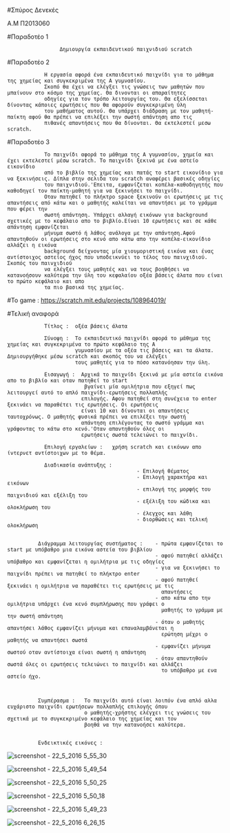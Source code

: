   
#Σπύρος Δενεκές 
  
  Α.Μ  Π2013060




#Παραδοτέο 1   
 
                     Δημιουργία εκπαιδευτικού παιχνιδιού scratch
   
   



#Παραδοτέο 2  
 
                Η εργασία αφορά ένα εκπαιδευτικό παιχνίδι για το μάθημα της χημείας και συγκεκριμένα της Α γυμνασίου.
                Σκοπό θα έχει να ελέγξει τις γνώσεις των μαθητών που μπαίνουν στο κόσμο της χημείας. Θα δινονται οι απαραίτητες 
                οδηγίες για τον τρόπο λειτουργίας του. Θα εξελίσσεται δίνοντας κάποιες ερωτήσεις που θα αφορούν συγκεκριμένη ύλη
                του μαθήματος αυτού. Θα υπάρχει διάδραση με τον μαθητή-παίκτη αφού θα πρέπει να επιλέξει την σωστή απάντηση απο τις 
                πιθανές απαντήσεις που θα δίνονται. Θα εκτελεστεί μεσω scratch.
                
                
                
#Παραδοτέο 3 
 
                Το παιχνίδι αφορά το μάθημα της Α γυμνασίου, χημεία και έχει εκτελεστεί μέσω scratch. Το παιχνίδι ξεκινά με ένα αστείο εικονίδιο
                από το βιβλίο της χημείας και πατάς το start εικονίδιο για να ξεκινήσεις. Δίπλα στην σελιδα του scratch αναφέρει βασικές οδηγίες
                του παιχνιδιού.'Επειτα, εμφανίζεται κοπέλα-καθοδηγητής που καθοδηγεί τον παίκτη-μαθητή για να ξεκινήσει το παιχνίδι.
                Οταν πατηθεί το πλήκτρο space ξεκινούν οι ερωτήσεις με τις απαντήσεις από κάτω και ο μαθητής καλείται να απαντήσει με το γράμμα που φέρει την 
                σωστή απάντηση. Υπάρχει αλλαγή εικόνων για background σχετικές με το κεφάλαιο απο το βιβλίο.Είναι 10 ερωτήσεις και σε κάθε απάντηση εμφανίζεται 
                μήνυμα σωστό ή λάθος ανάλογα με την απάντηση.Αφού απαντηθούν οι ερωτήσεις στο κενό απο κάτω απο την κοπέλα-εικονίδιο αλλάζει η εικόνα 
                background δείχνοντας μία χιουμοριστική εικόνα και ένας αντίστοιχος αστείος ήχος που υποδεικνύει το τέλος του παινχιδιού. Σκοπός του παινχιδιού 
                να ελέγξει τους μαθητές και να τους βοηθήσει να κατανοήσουν καλύτερα την ύλη του κεφαλαίου οξέα βάσεις άλατα που είναι το πρώτο κεφάλαιο και απο
                τα πιο βασικά της χημείας.
                
                
#Το game : 
https://scratch.mit.edu/projects/108964019/               
                
                
#Τελική αναφορά    
                              
                Τίτλος :  οξέα βάσεις άλατα
                
                Σύνοψη :  Το εκπαιδευτικό παιχνίδι αφορά το μάθημα της χημείας και συγκεκριμένα το πρώτο κεφάλαιο της Α
                          γυμνασίου με τα οξέα τις βάσεις και τα άλατα. Δημιουργήθηκε μέσω scratch και σκοπός του να ελέγξει
                          τους μαθητές για το πόσο κατανόησαν την ύλη.
                
                Εισαγωγή :  Αρχικά το παιχνίδι ξεκινά με μία αστεία εικόνα απο το βιβλίο και οταν πατηθεί το start 
                             βγαίνει μία ομιλήτρια που εξηγεί πως λειτουργεί αυτό το απλό παιχνίδι-ερωτήσεις πολλαπλής     
                            επιλογής. Αφου πατηθεί στη συνέχεια το enter ξεκινάει να παραθέτει τις ερωτήσεις. Οι ερωτήσεις 
                            είναι 10 και δίνονται οι απαντήσεις ταυτοχρόνως. Ο μαθητής φυσικά πρέπει να επιλέξει την σωστή 
                            απάντηση επιλέγοντας το σωστό γράμμα και γράφοντας το κάτω στο κενό.'Οταν απαντηθούν όλες οι 
                            ερωτήσεις σωστά τελειώνει το παιχνίδι.
                            
                Επιλογή εργαλείων :   χρήση scratch και εικόνων απο ίντερνετ αντίστοιχων με το θέμα.
                
                Διαδικασία ανάπτυξης :   
                                              - Επιλογή θέματος 
                                              - Επιλογή χαρακτήρα και εικόνων
                                              - επιλογή της μορφής του παιχνιδιού και εξέλιξη του
                                              - εξέλιξη του κώδικα και ολοκλήρωση του
                                              - έλεγχος και λάθη
                                              - διορθώσεις και τελική ολοκλήρωση
                                              
                                              
              Διάγραμμα λειτουργίας συστήματος :    - πρώτα εμφανίζεται το start με υπόβαθρο μια εικόνα αστεία του βιβλίου
                                                    - αφού πατηθεί αλλάζει υπόβαθρο και εμφανίζεται η ομιλήτρια με τις οδηγίες
                                                    - για να ξεκινήσει το παιχνίδι πρέπει να πατηθεί το πλήκτρο enter
                                                    - αφού πατηθεί ξεκινάει η ομιλήτρια να παραθέτει τις ερωτήσεις με τις 
                                                      απαντήσεις
                                                    - απο κάτω απο την ομιλήτρια υπάρχει ένα κενό συμπλήρωσης που γράφει ο 
                                                      μαθητής το γράμμα με την σωστή απάντηση
                                                    - όταν ο μαθητής απαντήσει λάθος εμφανίζει μήνυμα και επαναλαμβάνεται η 
                                                      ερώτηση μέχρι ο μαθητής να απαντήσει σωστά
                                                    - εμφανίζει μήνυμα σωστού οταν αντίστοιχα είναι σωστή η απάντηση
                                                    - όταν απαντηθούν σωστά όλες οι ερωτήσεις τελειώνει το παιχνίδι και αλλάζει
                                                      το υπόβαθρο με ενα αστείο ήχο.
                                                      
                                                      
                                                      
              Συμπέρασμα :   Το παιχνίδι αυτό είναι λοιπόν ένα απλό αλλα ευχάριστο παιχνίδι ερωτήσεων πολλαπλής επιλογής όπου
                             ο μαθητής-χρήστης ελέγχει τις γνώσεις του σχετικά με το συγκεκριμένο κεφάλαιο της χημείας και τον 
                             βοηθά να την κατανοήσει καλύτερα.
                            
                            
              Ενδεικτικές εικόνες :
              
              
![screenshot - 22_5_2016 
5_55_30](https://cloud.githubusercontent.com/assets/17615944/15454723/695470da-2049-11e6-98af-cbc04cc12b84.jpg)

![screenshot - 22_5_2016 5_49_54](https://cloud.githubusercontent.com/assets/17615944/15454747/d8abe1ac-2049-11e6-914e-319d51f1af04.jpg)

![screenshot - 22_5_2016 5_50_25](https://cloud.githubusercontent.com/assets/17615944/15454762/42aded7a-204a-11e6-823e-c50fbb4c9dcf.jpg)

![screenshot - 22_5_2016 5_50_18](https://cloud.githubusercontent.com/assets/17615944/15454765/4f8220d4-204a-11e6-94ee-a72c6261b28d.jpg)

![screenshot - 22_5_2016 5_49_23](https://cloud.githubusercontent.com/assets/17615944/15454767/58bb8fc8-204a-11e6-80a9-f4c64b1b97f3.jpg)

![screenshot - 22_5_2016 6_26_15](https://cloud.githubusercontent.com/assets/17615944/15454794/cb2c101e-204a-11e6-84d0-239c0e46bdf2.jpg)
